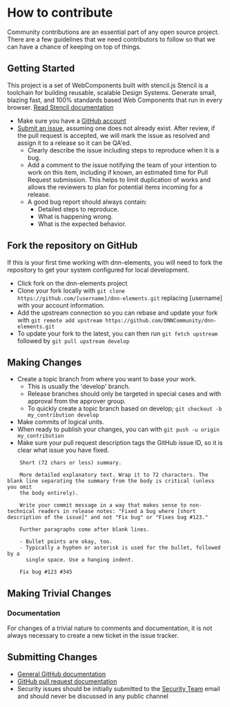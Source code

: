 # How to contribute

Community contributions are an essential part of any open source project.
There are a few guidelines that we need contributors to follow so that we can have a chance of keeping on top of things.

## Getting Started

This project is a set of WebComponents built with stencil.js
Stencil is a toolchain for building reusable, scalable Design Systems. Generate small, blazing fast, and 100% standards based Web Components that run in every browser.
[Read Stencil documentation](https://stenciljs.com/)

* Make sure you have a [GitHub account](https://github.com/signup/free)
* [Submit an issue](https://github.com/dnncommunity/dnn-elements/issues/new), assuming one does not already exist.  After review, if the pull request is accepted, we will mark the issue as resolved and assign it to a release so it can be QA'ed.
  * Clearly describe the issue including steps to reproduce when it is a bug.
  * Add a comment to the issue notifying the team of your intention to work on this item, including if known, an estimated time for Pull Request submission. This helps to limit duplication of works and allows the reviewers to plan for potential items incoming for a release.
  * A good bug report should always contain:
    * Detailed steps to reproduce.
    * What is happening wrong.
    * What is the expected behavior.

## Fork the repository on GitHub

If this is your first time working with dnn-elements, you will need to fork the repository to get your system configured for local development.

* Click fork on the dnn-elements project
* Clone your fork locally with `git clone https://github.com/[username]/dnn-elements.git` replacing [username] with your account information.
* Add the upstream connection so you can rebase and update your fork with `git remote add upstream https://github.com/DNNCommunity/dnn-elements.git`
* To update your fork to the latest, you can then run `git fetch upstream` followed by `git pull upstream develop`

## Making Changes

* Create a topic branch from where you want to base your work.
  * This is usually the 'develop' branch.
  * Release branches should only be targeted in special cases and with approval from the approver group.
  * To quickly create a topic branch based on develop; `git checkout -b my_contribution develop`
* Make commits of logical units.
* When ready to publish your changes, you can with `git push -u origin my_contribution`
* Make sure your pull request description tags the GitHub issue ID, so it is clear what issue you have fixed.

````
    Short (72 chars or less) summary.

    More detailed explanatory text. Wrap it to 72 characters. The blank line separating the summary from the body is critical (unless you omit
    the body entirely).

    Write your commit message in a way that makes sense to non-technical readers in release notes: "Fixed a bug where [short description of the issue]" and not "Fix bug" or "Fixes bug #123."

    Further paragraphs come after blank lines.

    - Bullet points are okay, too.
    - Typically a hyphen or asterisk is used for the bullet, followed by a
      single space. Use a hanging indent.
  
    Fix bug #123 #345
````

## Making Trivial Changes

### Documentation

For changes of a trivial nature to comments and documentation, it is not
always necessary to create a new ticket in the issue tracker.

## Submitting Changes
* [General GitHub documentation](http://help.github.com/)
* [GitHub pull request documentation](http://help.github.com/send-pull-requests/)
* Security issues should be initially submitted to the [Security Team](mailto:security@dnnsoftware.com) email and should never be discussed in any public channel

